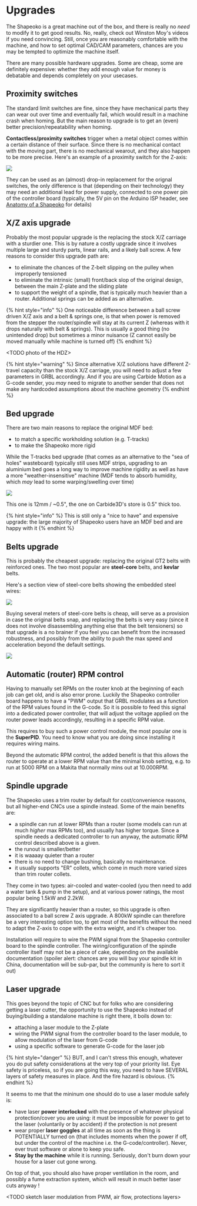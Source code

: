 # Upgrades

The Shapeoko is a great machine out of the box, and there is really no _need_ to modify it to get good results. No, really, check out Winston Moy's videos if you need convincing. Still, once you are reasonably comfortable with the machine, and how to set optimal CAD/CAM parameters, chances are you may be tempted to optimize the machine itself. 

There are many possible hardware upgrades. Some are cheap, some are definitely expensive: whether they add enough value for money is debatable and depends completely on your usecases.

## Proximity switches

The standard limit switches are fine, since they have mechanical parts they can wear out over time and eventually fail, which would result in a machine crash when homing. But the main reason to upgrade is to get an \(even\) better precision/repeatability when homing. 

**Contactless/proximity switches** trigger when a metal object comes within a certain distance of their surface. Since there is no mechanical contact with the moving part, there is no mechanical wearout, and they also happen to be more precise. Here's an example of a proximity switch for the Z-axis:

![](.gitbook/assets/upgrades_proximity_switch.png)

They can be used as an \(almost\) drop-in replacement for the orignal switches, the only difference is that \(depending on their technology\) they may need an additional lead for power supply, connected to one power pin of the controller board \(typically, the 5V pin on the Arduino ISP header, see [Anatomy of a Shapeoko](anatomy-of-a-shapeoko.md#controller-board) for details\)

## X/Z axis upgrade

Probably the most popular upgrade is the replacing the stock X/Z carriage with a sturdier one. This is by nature a costly upgrade since it involves multiple large and sturdy parts, linear rails, and a likely ball screw. A few reasons to consider this upgrade path are:

* to eliminate the chances of the Z-belt slipping on the pulley when improperly tensioned
* to eliminate the intrinsic \(small\) front/back slop of the original design, between the main Z-plate and the sliding plate
* to support the weight of a spindle, that is typically much heavier than a router. Additional springs can be added as an alternative.

{% hint style="info" %}
One noticeable difference between a ball screw driven X/Z axis and a belt & springs one, is that when power is removed from the stepper the router/spindle will stay at its current Z \(whereas with it drops naturally with belt & springs\). This is usually a good thing \(no unintended drop\) but sometimes a minor nuisance \(Z cannot easily be moved manually while machine is turned off\) 
{% endhint %}

&lt;TODO photo of the HDZ&gt;

{% hint style="warning" %}
Since alternative X/Z solutions have different Z-travel capacity than the stock X/Z carriage, you will need to adjust a few parameters in GRBL accordingly. And if you are using Carbide Motion as a G-code sender, you _may_ need to migrate to another sender that does not make any hardcoded assumptions about the machine geometry
{% endhint %}

## Bed upgrade

There are two main reasons to replace the original MDF bed:

* to match a specific workholding solution \(e.g. T-tracks\)
* to make the Shapeoko more rigid

While the T-tracks bed upgrade \(that comes as an alternative to the "sea of holes" wasteboard\) typically still uses MDF strips, upgrading to an aluminium bed goes a long way to improve machine rigidity as well as have a more "weather-insensitive" machine \(MDF tends to absorb humidity, which _may_ lead to some warping/swelling over time\)

![](.gitbook/assets/upgrades_aluminum_bed.png)

This one is 12mm / ~0.5", the one on Carbide3D's store is 0.5" thick too.

{% hint style="info" %}
This is still only a "nice to have" and expensive upgrade: the large majority of Shapeoko users have an MDF bed and are happy with it
{% endhint %}

## Belts upgrade

This is probably the cheapest upgrade: replacing the original GT2 belts with reinforced ones. The two most popular are **steel-core** belts, and **kevlar** belts.

Here's a section view of steel-core belts showing the embedded steel wires:

![](.gitbook/assets/upgrades_steel_core_belt.png)

Buying several meters of steel-core belts is cheap, will serve as a provision in case the original belts snap, and replacing the belts is very easy \(since it does not involve disassembling anything else that the belt tensioners\) so that upgrade is a no brainer if you feel you can benefit from the increased robustness, and possibly from the ability to push the max speed and acceleration beyond the default settings.

![](.gitbook/assets/upgrades_steel_core_belt_mounted.png)

## Automatic \(router\) RPM control

Having to manually set RPMs on the router knob at the beginning of each job can get old, and is also error prone. Luckily the Shapeoko controller board happens to have a "PWM" output that GRBL modulates as a function of the RPM values found in the G-code. So it is possible to feed this signal into a dedicated power controller, that will adjust the voltage applied on the router power leads accordingly, resulting in a specific RPM value.

This requires to buy such a power control module, the most popular one is the **SuperPID**. You need to know what you are doing since installing it requires wiring mains. 

Beyond the automatic RPM control, the added benefit is that this allows the router to operate at a lower RPM value than the minimal knob setting, e.g. to run at 5000 RPM on a Makita that normally mins out at 10.000RPM. 

## Spindle upgrade

The Shapeoko uses a trim router by default for cost/convenience reasons, but all higher-end CNCs use a spindle instead. Some of the main benefits are:

* a spindle can run at lower RPMs than a router \(some models can run at much _higher_ max RPMs too\), and usually has higher torque. Since a spindle needs a dedicated controller to run anyway, the automatic RPM control described above is a given.
* the runout is smaller/better
* it is waaaay quieter than a router
* there is no need to change bushing, basically no maintenance.
* it usually supports "ER" collets, which come in much more varied sizes than trim router collets.

They come in two types: air-cooled and water-cooled \(you then need to add a water tank & pump in the setup\), and at various power ratings, the most popular being 1.5kW and 2.2kW. 

They are significantly heavier than a router, so this upgrade is often associated to a ball screw Z axis upgrade. A 800kW spindle can therefore be a very interesting option too, to get most of the benefits without the need to adapt the Z-axis to cope with the extra weight, and it's cheaper too.

Installation will require to wire the PWM signal from the Shapeoko controller board to the spindle controller. The wiring/configuration of the spindle controller itself may not be a piece of cake, depending on the available documentation \(spoiler alert: chances are you will buy your spindle kit in China, documentation will be sub-par, but the community is here to sort it out\)

## Laser upgrade

This goes beyond the topic of CNC but for folks who are considering getting a laser cutter, the opportunity to use the Shapeoko instead of buying/building a standalone machine is right there, it boils down to:

* attaching a laser module to the Z-plate
* wiring the PWM signal from the controller board to the laser module, to allow modulation of the laser from G-code
*  using a specific software to generate G-code for the laser job

{% hint style="danger" %}
BUT, and I can't stress this enough, whatever you do put safety considerations at the very top of your priority list. Eye safety is priceless, so if you are going this way, you need to have SEVERAL layers of safety measures in place. And the fire hazard is obvious.
{% endhint %}

It seems to me that the mininum one should do to use a laser module safely is:

* have laser **power interlocked** with the presence of whatever physical protection/cover you are using: it must be impossible for power to get to the laser \(voluntarily or by accident\) if the protection is not present
* wear proper **laser goggles** at all time as soon as the thing is POTENTIALLY turned on \(that includes moments when the power if off, but under the control of the machine i.e. the G-code/controller\). Never, ever trust software or alone to keep you safe. 
* **Stay by the machine** while it is running. Seriously, don't burn down your house for a laser cut gone wrong.

On top of that, you should also have proper ventilation in the room, and possibly a fume extraction system,  which will result in much better laser cuts anyway !

&lt;TODO sketch laser modulation from PWM, air flow, protections layers&gt;

